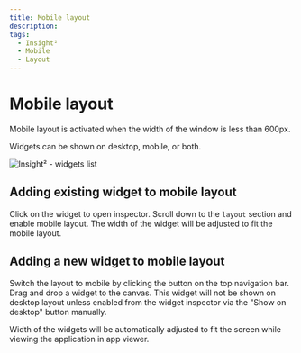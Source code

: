 ```yaml
---
title: Mobile layout
description:
tags:
  - Insight²
  - Mobile
  - Layout
---
```


# Mobile layout

Mobile layout is activated when the width of the window is less than 600px.


Widgets can be shown on desktop, mobile, or both.




![Insight² - widgets list](/_images/insight2/tutorial/mobile-layout/mobile-layout.gif)



## Adding existing widget to mobile layout
Click on the widget to open inspector. Scroll down to the `layout` section and enable mobile layout. The width of the widget will be adjusted to fit the mobile layout.

## Adding a new widget to mobile layout
Switch the layout to mobile by clicking the button on the top navigation bar. Drag and drop a widget to the canvas. This widget will not be shown on desktop layout unless enabled from the widget inspector via the "Show on desktop" button manually.


Width of the widgets will be automatically adjusted to fit the screen while viewing the application in app viewer.

